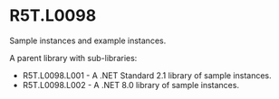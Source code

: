 # R5T.L0098
Sample instances and example instances.

A parent library with sub-libraries:

* R5T.L0098.L001 - A .NET Standard 2.1 library of sample instances.
* R5T.L0098.L002 - A .NET 8.0 library of sample instances.
